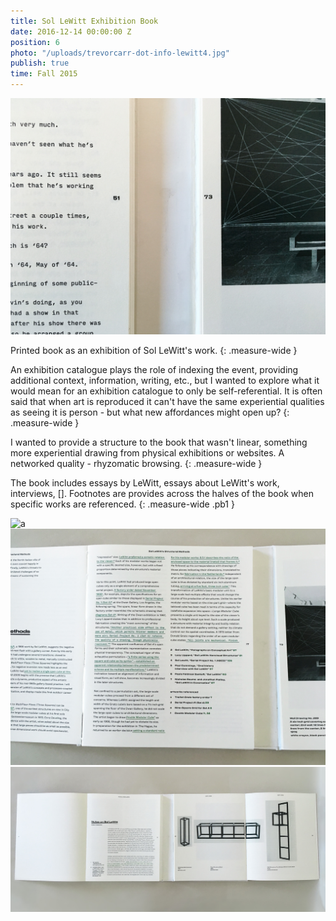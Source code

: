 ```yaml
---
title: Sol LeWitt Exhibition Book
date: 2016-12-14 00:00:00 Z
position: 6
photo: "/uploads/trevorcarr-dot-info-lewitt4.jpg"
publish: true
time: Fall 2015
---
```


![a](/uploads/trevorcarr-dot-info-lewitt2.jpg)

Printed book as an exhibition of Sol LeWitt's work.
{: .measure-wide }

An exhibition catalogue plays the role of indexing the event, providing additional context, information, writing, etc., but I wanted to explore what it would mean for an exhibition catalogue to only be self-referential. It is often said that when art is reproduced it can't have the same experiential qualities as seeing it is person - but what new affordances might open up?
{: .measure-wide }

I wanted to provide a structure  to the book that wasn't linear, something more experiential drawing from physical exhibitions or websites. A networked quality - rhyzomatic browsing.
{: .measure-wide }

The book includes essays by LeWitt, essays about LeWitt's work, interviews, []. Footnotes are provides across the halves of the book when specific works are referenced.
{: .measure-wide .pb1 }

![a](/uploads/trevorcarr-dot-info-lewitt1.gif)
![a](/uploads/trevorcarr-dot-info-lewitt3.jpg)
![a](/uploads/trevorcarr-dot-info-lewitt4.jpg)
